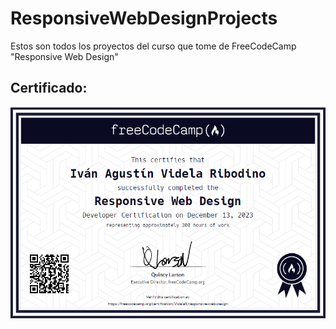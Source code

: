 # ResponsiveWebDesignProjects
Estos son todos los proyectos del curso que tome de FreeCodeCamp "Responsive Web Design"
## Certificado: 
[![Certificado](Certificado/responsive-web-design-certification.png)](https://www.freecodecamp.org/certification/VidelaR/responsive-web-design)
